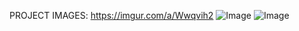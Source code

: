PROJECT IMAGES:
https://imgur.com/a/Wwqvih2
![Image](https://imgur.com/A8yKTMO.jpg)
![Image](https://imgur.com/a/Wwqvih2.jpg)
